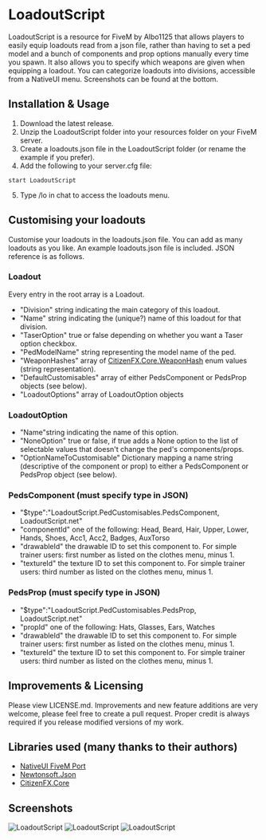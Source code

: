 # LoadoutScript
LoadoutScript is a resource for FiveM by Albo1125 that allows players to easily equip loadouts read from a json file, rather than having to set a ped model and a bunch of components and prop options manually every time you spawn. It also allows you to specify which weapons are given when equipping a loadout. You can categorize loadouts into divisions, accessible from a NativeUI menu. Screenshots can be found at the bottom.

## Installation & Usage
1. Download the latest release.
2. Unzip the LoadoutScript folder into your resources folder on your FiveM server.
3. Create a loadouts.json file in the LoadoutScript folder (or rename the example if you prefer).
4. Add the following to your server.cfg file:
```text
start LoadoutScript
```
5. Type /lo in chat to access the loadouts menu.

## Customising your loadouts
Customise your loadouts in the loadouts.json file. You can add as many loadouts as you like. An example loadouts.json file is included.
JSON reference is as follows.

### Loadout
Every entry in the root array is a Loadout.
* "Division" string indicating the main category of this loadout.
* "Name" string indicating the (unique?) name of this loadout for that division.
* "TaserOption" true or false depending on whether you want a Taser option checkbox.
* "PedModelName" string representing the model name of the ped.
* "WeaponHashes" array of [CitizenFX.Core.WeaponHash](https://github.com/citizenfx/fivem/blob/c00ddbfa320b4909e4caf9363c963948864aaa83/code/client/clrcore/External/WeaponHash.cs) enum values (string representation).
* "DefaultCustomisables" array of either PedsComponent or PedsProp objects (see below).
* "LoadoutOptions" array of LoadoutOption objects

### LoadoutOption
* "Name"string indicating the name of this option.
* "NoneOption" true or false, if true adds a None option to the list of selectable values that doesn't change the ped's components/props.
* "OptionNameToCustomisable" Dictionary mapping a name string (descriptive of the component or prop) to either a PedsComponent or PedsProp object (see below).

### PedsComponent (must specify type in JSON)
* "$type":"LoadoutScript.PedCustomisables.PedsComponent, LoadoutScript.net"
* "componentId" one of the following: Head, Beard, Hair, Upper, Lower, Hands, Shoes, Acc1, Acc2, Badges, AuxTorso
* "drawableId" the drawable ID to set this component to. For simple trainer users: first number as listed on the clothes menu, minus 1.
* "textureId" the texture ID to set this component to. For simple trainer users: third number as listed on the clothes menu, minus 1.

### PedsProp (must specify type in JSON)
* "$type":"LoadoutScript.PedCustomisables.PedsProp, LoadoutScript.net"
* "propId" one of the following: Hats, Glasses, Ears, Watches
* "drawableId" the drawable ID to set this component to. For simple trainer users: first number as listed on the clothes menu, minus 1.
* "textureId" the texture ID to set this component to. For simple trainer users: third number as listed on the clothes menu, minus 1.

## Improvements & Licensing
Please view LICENSE.md. Improvements and new feature additions are very welcome, please feel free to create a pull request. Proper credit is always required if you release modified versions of my work.

## Libraries used (many thanks to their authors)
* [NativeUI FiveM Port](https://github.com/citizenfx/NativeUI)
* [Newtonsoft.Json](https://github.com/JamesNK/Newtonsoft.Json)
* [CitizenFX.Core](https://github.com/citizenfx/fivem)

## Screenshots
![LoadoutScript](https://image.prntscr.com/image/E-Mgy1z8RK6HFO1_Io-KLA.png)
![LoadoutScript](https://image.prntscr.com/image/NFHdFqkuQEOUjCoilb0Hdg.png)
![LoadoutScript](https://image.prntscr.com/image/OzshB0r3TZ_HHntxfHpAbg.png)
